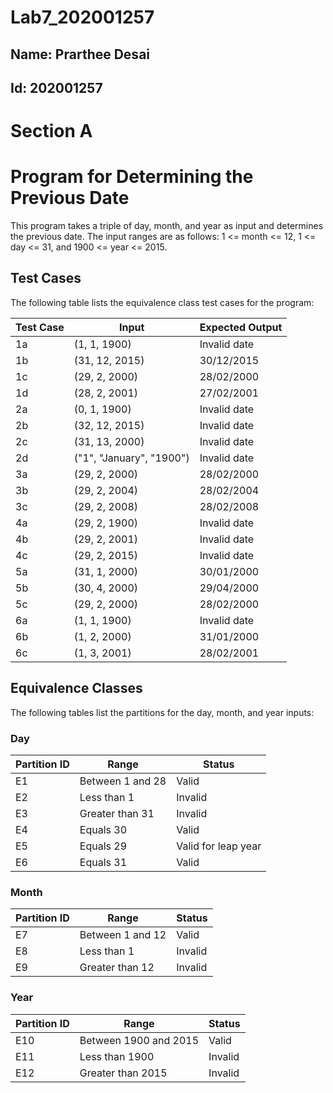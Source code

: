 # Lab7_202001257

## Name: Prarthee Desai

## Id: 202001257
# Section A
# Program for Determining the Previous Date

This program takes a triple of day, month, and year as input and determines the previous date. The input ranges are as follows: 1 <= month <= 12, 1 <= day <= 31, and 1900 <= year <= 2015.

## Test Cases

The following table lists the equivalence class test cases for the program:

| Test Case | Input | Expected Output | 
| --- | --- | --- | 
| 1a | (1, 1, 1900) | Invalid date | 
| 1b | (31, 12, 2015) | 30/12/2015 | 
| 1c | (29, 2, 2000) | 28/02/2000 | 
| 1d | (28, 2, 2001) | 27/02/2001 | 
| 2a | (0, 1, 1900) | Invalid date | 
| 2b | (32, 12, 2015) | Invalid date | 
| 2c | (31, 13, 2000) | Invalid date | 
| 2d | ("1", "January", "1900") | Invalid date | 
| 3a | (29, 2, 2000) | 28/02/2000 | 
| 3b | (29, 2, 2004) | 28/02/2004 | 
| 3c | (29, 2, 2008) | 28/02/2008 | 
| 4a | (29, 2, 1900) | Invalid date | 
| 4b | (29, 2, 2001) | Invalid date | 
| 4c | (29, 2, 2015) | Invalid date | 
| 5a | (31, 1, 2000) | 30/01/2000 | 
| 5b | (30, 4, 2000) | 29/04/2000 | 
| 5c | (29, 2, 2000) | 28/02/2000 | 
| 6a | (1, 1, 1900) | Invalid date | 
| 6b | (1, 2, 2000) | 31/01/2000 | 
| 6c | (1, 3, 2001) | 28/02/2001 | 

## Equivalence Classes

The following tables list the partitions for the day, month, and year inputs:

### Day

| Partition ID | Range | Status | 
| --- | --- | --- | 
| E1 | Between 1 and 28 | Valid | 
| E2 | Less than 1 | Invalid | 
| E3 | Greater than 31 | Invalid | 
| E4 | Equals 30 | Valid | 
| E5 | Equals 29 | Valid for leap year | 
| E6 | Equals 31 | Valid | 

### Month

| Partition ID | Range | Status | 
| --- | --- | --- | 
| E7 | Between 1 and 12 | Valid | 
| E8 | Less than 1 | Invalid | 
| E9 | Greater than 12 | Invalid | 

### Year

| Partition ID | Range | Status | 
| --- | --- | --- | 
| E10 | Between 1900 and 2015 | Valid | 
| E11 | Less than 1900 | Invalid | 
| E12 | Greater than 2015 | Invalid | 
